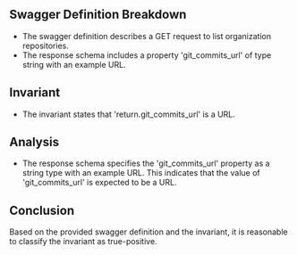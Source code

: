 ## Swagger Definition Breakdown
- The swagger definition describes a GET request to list organization repositories.
- The response schema includes a property 'git_commits_url' of type string with an example URL.

## Invariant
- The invariant states that 'return.git_commits_url' is a URL.

## Analysis
- The response schema specifies the 'git_commits_url' property as a string type with an example URL. This indicates that the value of 'git_commits_url' is expected to be a URL.

## Conclusion
Based on the provided swagger definition and the invariant, it is reasonable to classify the invariant as true-positive.
